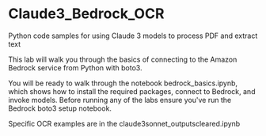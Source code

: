 # Claude3_Bedrock_OCR
Python code samples for using Claude 3 models to process PDF and extract text 

This lab will walk you through the basics of connecting to the Amazon Bedrock service from Python with boto3.

You will be ready to walk through the notebook bedrock_basics.ipynb, which shows how to install the required packages, connect to Bedrock, and invoke models. Before running any of the labs ensure you've run the Bedrock boto3 setup notebook.

Specific OCR examples are in the claude3sonnet_outputscleared.ipynb

